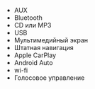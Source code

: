 - AUX
- Bluetooth
- CD или MP3
- USB
- Мультимедийный экран
- Штатная навигация
- Apple CarPlay
- Android Auto
- wi-fi
- Голосовое управление